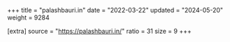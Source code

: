 +++
title = "palashbauri.in"
date = "2022-03-22"
updated = "2024-05-20"
weight = 9284

[extra]
source = "https://palashbauri.in/"
ratio = 31
size = 9
+++
